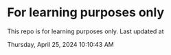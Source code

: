 # For learning purposes only
This repo is for learning purposes only.
Last updated at

Thursday, April 25, 2024 10:10:43 AM

